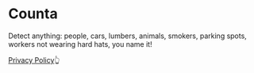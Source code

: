 # Counta

Detect anything: people, cars, lumbers, animals, smokers, parking spots, workers not wearing hard hats, you name it!
    
<a href="privacy.md" title="Privacy">Privacy Policy</a>👆

